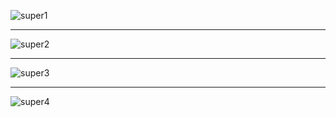 ![super1](https://github.com/cihandundar/supercell-clone/assets/94462152/8b26d752-17cb-4713-b5a7-fc2d8cb00603)
____________________________________________________________________________________________________________________________________
![super2](https://github.com/cihandundar/supercell-clone/assets/94462152/0a84dbbb-5aeb-469c-acc5-e34cab987747)
____________________________________________________________________________________________________________________________________
![super3](https://github.com/cihandundar/supercell-clone/assets/94462152/c1c965d9-9ecf-4681-b35a-229775a7d094)
____________________________________________________________________________________________________________________________________
![super4](https://github.com/cihandundar/supercell-clone/assets/94462152/cc29c335-68cc-4ee8-91c8-925fb6875777)
